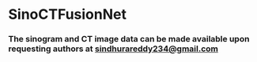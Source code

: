 # SinoCTFusionNet

### The sinogram and CT image data can be made available upon requesting authors at sindhurareddy234@gmail.com
